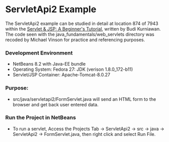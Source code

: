 ServletApi2 Example
====================

The ServletApi2 example can be studied in detail at location 874 of 7943 within
the [Servlet & JSP: A Beginner's Tutorial](https://brainysoftware.com/9781771970327),
written by Budi Kurniawan. The code seen with the java_fundamentals/web_servlets
directory was recoded by Michael Vinson for practice and referencing purposes.

### Development Environment
* NetBeans 8.2 with Java-EE bundle
* Operating System: Fedora 27: JDK (verison 1.8.0_172-b11)
* Servlet/JSP Container: Apache-Tomcat-8.0.27

### Purpose:
* src/java/servletapi2/FormServlet.java will send an HTML form to the 
  browser and get back user entered data. 

### Run the Project in NetBeans
* To run a servlet, Access the Projects Tab -> ServletApi2 -> src -> java ->
  ServletApi2 -> FormServlet.java, then right click and select
  Run File.

